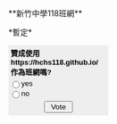 <div class="row">
	<div class="col s12 m12">
		<div class="card blue-grey darken-1">
			<div class="card-content white-text">
				<span class="card-title">**新竹中學118班網**</span>
				<p>*暫定*</p>
			</div>
		</div>
	</div>
</div>

<div class="row">
	<div class="col s12 m12">
		<div class="card blue-grey darken-1">
			<div class="card-content white-text">
				<form method="post" action="http://poll.pollcode.com/94892394"><div style="background-color:#EEEEEE;padding:2px;width:175px;font-family:Arial;font-size:small;color:#000000;"><div style="padding:2px 0px 4px 2px;"><strong>贊成使用 https://hchs118.github.io/ 作為班網嗎?</strong></div><input type="radio" name="answer" value="1" id="answer948923941" style="float:left;" /><label for="answer948923941"  class="btn" style="float:left;width:150px;">yes</label><div style="clear:both;height:2px;"></div><input  type="radio" name="answer" value="2" id="answer948923942" style="float:left;" /><label for="answer948923942"  class="btn" style="float:left;width:150px;">no</label><div style="clear:both;height:2px;"></div><div align="center" style="padding:3px;"><input class="btn" type="submit" value=" Vote "></div></div></form>
			</div>
		</div>
	</div>
</div>